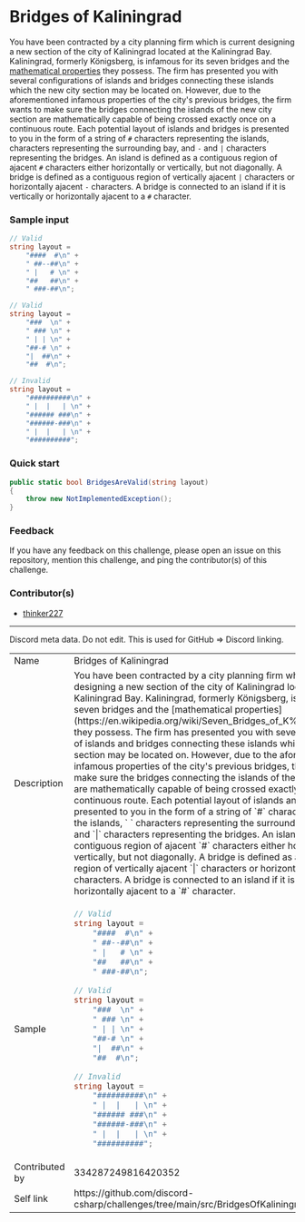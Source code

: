 # Bridges of Kaliningrad

You have been contracted by a city planning firm which is current designing a new section of the city of Kaliningrad located at the Kaliningrad Bay. Kaliningrad, formerly Königsberg, is infamous for its seven bridges and the [mathematical properties](https://en.wikipedia.org/wiki/Seven_Bridges_of_K%C3%B6nigsberg) they possess. The firm has presented you with several configurations of islands and bridges connecting these islands which the new city section may be located on. However, due to the aforementioned infamous properties of the city's previous bridges, the firm wants to make sure the bridges connecting the islands of the new city section are mathematically capable of being crossed exactly once on a continuous route. Each potential layout of islands and bridges is presented to you in the form of a string of `#` characters representing the islands, ` ` characters representing the surrounding bay, and `-` and `|` characters representing the bridges. An island is defined as a contiguous region of ajacent `#` characters either horizontally or vertically, but not diagonally. A bridge is defined as a contiguous region of vertically ajacent `|` characters or horizontally ajacent `-` characters. A bridge is connected to an island if it is vertically or horizontally ajacent to a `#` character.

### Sample input

```cs
// Valid
string layout =
	"####  #\n" +
	" ##--##\n" +
	" |   # \n" +
	"##   ##\n" +
	" ###-##\n";
```

```cs
// Valid
string layout =
	"###  \n" +
	" ### \n" +
	" | | \n" +
	"##-# \n" +
	"|  ##\n" +
	"##  #\n";
```

```cs
// Invalid
string layout =
	"##########\n" +
	" |  |   | \n" +
	"###### ###\n" +
	"######-###\n" +
	" |  |   | \n" +
	"##########";
```

### Quick start

```cs
public static bool BridgesAreValid(string layout)
{
    throw new NotImplementedException();
}
```

### Feedback

If you have any feedback on this challenge, please open an issue on this repository, mention this challenge, and ping the contributor(s) of this challenge.

### Contributor(s)

- [thinker227](https://github.com/thinker227)

---

Discord meta data. Do not edit. This is used for GitHub => Discord linking.

<table>
<tr>
	<td>Name
	<td>Bridges of Kaliningrad
<tr>
	<td>Description
	<td>You have been contracted by a city planning firm which is current designing a new section of the city of Kaliningrad located at the Kaliningrad Bay. Kaliningrad, formerly Königsberg, is infamous for its seven bridges and the [mathematical properties](https://en.wikipedia.org/wiki/Seven_Bridges_of_K%C3%B6nigsberg) they possess. The firm has presented you with several configurations of islands and bridges connecting these islands which the new city section may be located on. However, due to the aforementioned infamous properties of the city's previous bridges, the firm wants to make sure the bridges connecting the islands of the new city section are mathematically capable of being crossed exactly once on a continuous route. Each potential layout of islands and bridges is presented to you in the form of a string of `#` characters representing the islands, ` ` characters representing the surrounding bay, and `-` and `|` characters representing the bridges. An island is defined as a contiguous region of ajacent `#` characters either horizontally or vertically, but not diagonally. A bridge is defined as a contiguous region of vertically ajacent `|` characters or horizontally ajacent `-` characters. A bridge is connected to an island if it is vertically or horizontally ajacent to a `#` character.
<tr>
	<td>Sample
	<td>

```cs
// Valid
string layout =
	"####  #\n" +
	" ##--##\n" +
	" |   # \n" +
	"##   ##\n" +
	" ###-##\n";
```

```cs
// Valid
string layout =
	"###  \n" +
	" ### \n" +
	" | | \n" +
	"##-# \n" +
	"|  ##\n" +
	"##  #\n";
```

```cs
// Invalid
string layout =
	"##########\n" +
	" |  |   | \n" +
	"###### ###\n" +
	"######-###\n" +
	" |  |   | \n" +
	"##########";
```
<tr>
	<td>Contributed by
	<td>334287249816420352
<tr>
	<td>Self link
	<td>https://github.com/discord-csharp/challenges/tree/main/src/BridgesOfKaliningrad
</table>